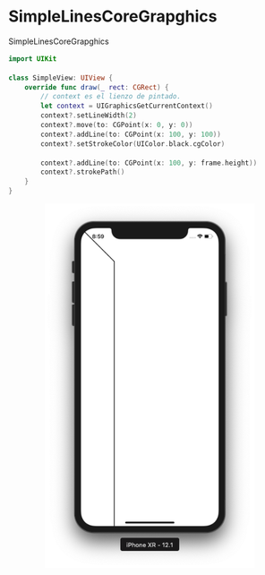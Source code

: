 # SimpleLinesCoreGrapghics
SimpleLinesCoreGrapghics

``` swift
import UIKit

class SimpleView: UIView {
    override func draw(_ rect: CGRect) {
        // context es el lienzo de pintado.
        let context = UIGraphicsGetCurrentContext()
        context?.setLineWidth(2)
        context?.move(to: CGPoint(x: 0, y: 0))
        context?.addLine(to: CGPoint(x: 100, y: 100))
        context?.setStrokeColor(UIColor.black.cgColor)
    
        context?.addLine(to: CGPoint(x: 100, y: frame.height))
        context?.strokePath()
    }
}
```

<p align="center">
    <img src="https://github.com/carlos-santiago-2017/SimpleLinesCoreGrapghics/blob/master/1.png" width="375">
</p>
